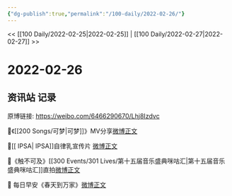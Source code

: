 ```yaml
---
{"dg-publish":true,"permalink":"/100-daily/2022-02-26/"}
---
```



<< [[100 Daily/2022-02-25\|2022-02-25]] | [[100 Daily/2022-02-27\|2022-02-27]] >>

# 2022-02-26

## 资讯站 记录

原博链接: https://weibo.com/6466290670/Lhj8Izdvc

🌟《[[200 Songs/可梦\|可梦]]》MV分享[微博正文](https://weibo.com/detail/4741186956558459)

🌟[[ IPSA\| IPSA]]自律乳宣传片 [微博正文](https://weibo.com/detail/4741101498401956)

🌟《触不可及》[[300 Events/301 Lives/第十五届音乐盛典咪咕汇\|第十五届音乐盛典咪咕汇]]直拍[微博正文](https://weibo.com/detail/4741174109668664)

🌟 每日早安《春天到万家》[微博正文](https://weibo.com/detail/4741061291544053)
